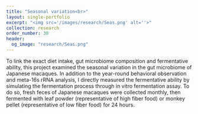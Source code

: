 ```yaml
---
title: "Seasonal variation<br>"
layout: single-portfolio
excerpt: "<img src='/images/research/Seas.png' alt=''>"
collection: research
order_number: 30
header: 
  og_image: "research/Seas.png"
---
```


To link the exact diet intake, gut microbiome composition and fermentative ability, this project examined the seasonal variation in the gut microbiome of Japanese macaques. In addition to the year-round behavioral observation and meta-16s rRNA analysis, I directly measured the fermentative ability by simulating the fermentation process through in vitro fermentation assay. To do so, fresh feces of Japanese macaques were collected monthly, then fermented with leaf powder (representative of high fiber food) or monkey pellet (representative of low fiber food) for 24 hours.

